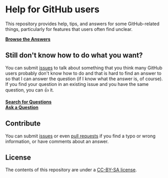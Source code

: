 # Help for GitHub users
This repository provides help, tips, and answers for some GitHub-related things, particularly for features that users often find unclear.

**[Browse the Answers](https://github.com/DNin01/help-for-github-users/questions)**

## Still don't know how to do what you want?
You can submit [issues](https://github.com/DNin01/help-for-github-users/issues) to talk about something that you think many GitHub users probably don't know how to do and that is hard to find an answer to so that I can answer the question (if I know what the answer is, of course). If you find your question in an existing issue and you have the same question, you can 👍 it.

[**Search for Questions**](https://github.com/DNin01/help-for-github-users/issues?q=is%3Aissue+is%3Aopen+label%3Aenhancement+)\
[**Ask a Question**](https://github.com/DNin01/help-for-github-users/issues/new?assignees=&labels=enhancement&template=2-question.yml)

## Contribute
You can submit [issues](https://github.com/DNin01/help-for-github-users/issues) or even [pull requests](https://github.com/DNin01/help-for-github-users/pulls) if you find a typo or wrong information, or have comments about an answer.

## License
The contents of this repository are under a [CC-BY-SA license](https://github.com/DNin01/help-for-github-users/blob/main/LICENSE.md).
